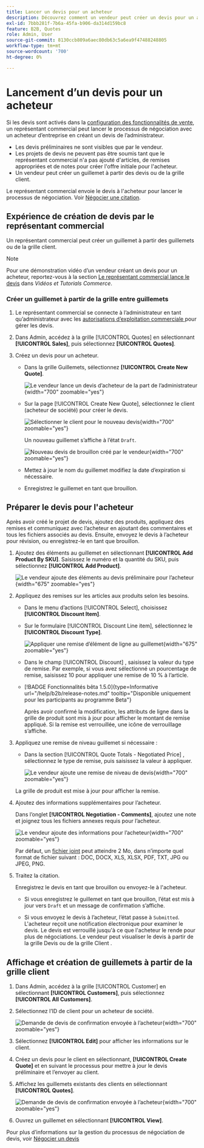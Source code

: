 ```yaml
---
title: Lancer un devis pour un acheteur
description: Découvrez comment un vendeur peut créer un devis pour un acheteur spécifique afin de lancer le processus de négociation. Le vendeur ne peut envoyer de devis que pour les clients associés à un compte de société sur le site web sélectionné.
exl-id: 7bbb281f-7b6a-45fa-b906-da314d159bc8
feature: B2B, Quotes
role: Admin, User
source-git-commit: 8130ccb809a6aec80db63c5a6ea9f47488248805
workflow-type: tm+mt
source-wordcount: '700'
ht-degree: 0%

---
```


# Lancement d’un devis pour un acheteur

Si les devis sont activés dans la [configuration des fonctionnalités de vente](configure-quotes.md), un représentant commercial peut lancer le processus de négociation avec un acheteur d’entreprise en créant un devis de l’administrateur.

- Les devis préliminaires ne sont visibles que par le vendeur.
- Les projets de devis ne peuvent pas être soumis tant que le représentant commercial n&#39;a pas ajouté d&#39;articles, de remises appropriées et de notes pour créer l&#39;offre initiale pour l&#39;acheteur.
- Un vendeur peut créer un guillemet à partir des devis ou de la grille client.

Le représentant commercial envoie le devis à l&#39;acheteur pour lancer le processus de négociation. Voir [Négocier une citation](quote-price-negotiation.md).

## Expérience de création de devis par le représentant commercial

Un représentant commercial peut créer un guillemet à partir des guillemets ou de la grille client.

>[!NOTE]
>
>Pour une démonstration vidéo d’un vendeur créant un devis pour un acheteur, reportez-vous à la section [Le représentant commercial lance le devis](https://experienceleague.adobe.com/docs/commerce-learn/tutorials/b2b/b2b-quote/sales-rep-initiates-quote.html) dans _Vidéos et Tutorials Commerce_.

### Créer un guillemet à partir de la grille entre guillemets

1. Le représentant commercial se connecte à l’administrateur en tant qu’administrateur avec les [ autorisations d’exploitation commerciale ](../systems/permissions.md) pour gérer les devis.

1. Dans Admin, accédez à la grille [!UICONTROL Quotes] en sélectionnant **[!UICONTROL Sales]**, puis sélectionnez **[!UICONTROL Quotes]**.

1. Créez un devis pour un acheteur.

   - Dans la grille Guillemets, sélectionnez **[!UICONTROL Create New Quote]**.

     ![Le vendeur lance un devis d’acheteur de la part de l’administrateur](./assets/quote-draft-from-admin.png){width="700" zoomable="yes"}

   - Sur la page [!UICONTROL Create New Quote], sélectionnez le client (acheteur de société) pour créer le devis.

     ![Sélectionner le client pour le nouveau devis](./assets/quote-draft-from-admin-select-buyer.png){width="700" zoomable="yes"}

     Un nouveau guillemet s’affiche à l’état `Draft`.

     ![Nouveau devis de brouillon créé par le vendeur](./assets/quote-create-by-seller.png){width="700" zoomable="yes"}

   - Mettez à jour le nom du guillemet modifiez la date d’expiration si nécessaire.

   - Enregistrez le guillemet en tant que brouillon.

## Préparer le devis pour l&#39;acheteur

Après avoir créé le projet de devis, ajoutez des produits, appliquez des remises et communiquez avec l’acheteur en ajoutant des commentaires et tous les fichiers associés au devis. Ensuite, envoyez le devis à l’acheteur pour révision, ou enregistrez-le en tant que brouillon.

1. Ajoutez des éléments au guillemet en sélectionnant **[!UICONTROL Add Product By SKU]**. Saisissez le numéro et la quantité du SKU, puis sélectionnez **[!UICONTROL Add Product]**.

   ![Le vendeur ajoute des éléments au devis préliminaire pour l’acheteur](./assets/quote-draft-add-items.png){width="675" zoomable="yes"}

1. Appliquez des remises sur les articles aux produits selon les besoins.

   - Dans le menu d’actions [!UICONTROL Select], choisissez **[!UICONTROL Discount Item]**.

   - Sur le formulaire [!UICONTROL Discount Line item], sélectionnez le **[!UICONTROL Discount Type]**.

     ![Appliquer une remise d’élément de ligne au guillemet](./assets/quote-discount-line-item.png){width="675" zoomable="yes"}

   - Dans le champ [!UICONTROL Discount] , saisissez la valeur du type de remise. Par exemple, si vous avez sélectionné un pourcentage de remise, saisissez 10 pour appliquer une remise de 10 % à l’article.

   - [!BADGE Fonctionnalités bêta 1.5.0]{type=Informative url="/help/b2b/release-notes.md" tooltip="Disponible uniquement pour les participants au programme Beta"}

     Après avoir confirmé la modification, les attributs de ligne dans la grille de produit sont mis à jour pour afficher le montant de remise appliqué. Si la remise est verrouillée, une icône de verrouillage s’affiche.

1. Appliquez une remise de niveau guillemet si nécessaire :

   - Dans la section [!UICONTROL Quote Totals - Negotiated Price] , sélectionnez le type de remise, puis saisissez la valeur à appliquer.

     ![Le vendeur ajoute une remise de niveau de devis](./assets/quote-draft-total-discount.png){width="700" zoomable="yes"}

   La grille de produit est mise à jour pour afficher la remise.

1. Ajoutez des informations supplémentaires pour l’acheteur.

   Dans l’onglet **[!UICONTROL Negotiation - Comments]**, ajoutez une note et joignez tous les fichiers annexes requis pour l’acheteur.

   ![Le vendeur ajoute des informations pour l’acheteur](./assets/quote-draft-add-info-for-buyer.png){width="700" zoomable="yes"}

   Par défaut, un [fichier joint](configure-quotes.md) peut atteindre 2 Mo, dans n’importe quel format de fichier suivant : DOC, DOCX, XLS, XLSX, PDF, TXT, JPG ou JPEG, PNG.

1. Traitez la citation.

   Enregistrez le devis en tant que brouillon ou envoyez-le à l&#39;acheteur.

   - Si vous enregistrez le guillemet en tant que brouillon, l’état est mis à jour vers `Draft` et un message de confirmation s’affiche.

   - Si vous envoyez le devis à l’acheteur, l’état passe à `Submitted`. L&#39;acheteur reçoit une notification électronique pour examiner le devis. Le devis est verrouillé jusqu&#39;à ce que l&#39;acheteur le rende pour plus de négociations. Le vendeur peut visualiser le devis à partir de la grille Devis ou de la grille Client .

## Affichage et création de guillemets à partir de la grille client

1. Dans Admin, accédez à la grille [!UICONTROL Customer] en sélectionnant **[!UICONTROL Customers]**, puis sélectionnez **[!UICONTROL All Customers]**.

1. Sélectionnez l’ID de client pour un acheteur de société.

   ![Demande de devis de confirmation envoyée à l’acheteur](./assets/quote-view-customer-quotes.png){width="700" zoomable="yes"}

1. Sélectionnez **[!UICONTROL Edit]** pour afficher les informations sur le client.

1. Créez un devis pour le client en sélectionnant, **[!UICONTROL Create Quote]** et en suivant le processus pour mettre à jour le devis préliminaire et l’envoyer au client.

1. Affichez les guillemets existants des clients en sélectionnant **[!UICONTROL Quotes]**.

   ![Demande de devis de confirmation envoyée à l’acheteur](./assets/quote-list-from-customer-information.png){width="700" zoomable="yes"}

1. Ouvrez un guillemet en sélectionnant **[!UICONTROL View]**.

Pour plus d’informations sur la gestion du processus de négociation de devis, voir [Négocier un devis](quote-price-negotiation.md)
